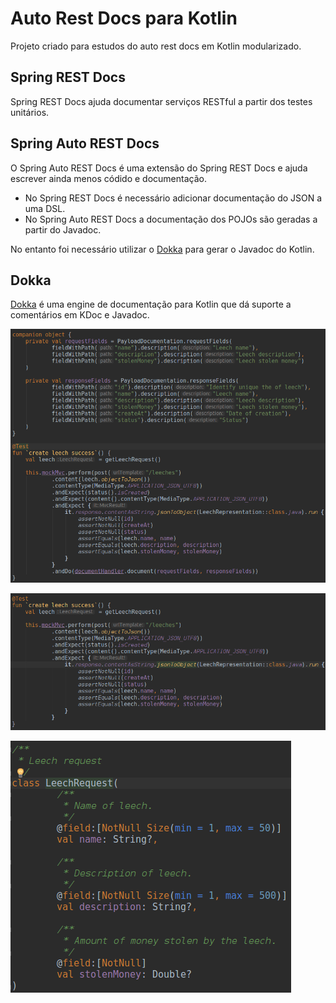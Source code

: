 # Auto Rest Docs para Kotlin

Projeto criado para estudos do auto rest docs em Kotlin modularizado.

## Spring REST Docs

Spring REST Docs ajuda documentar serviços RESTful a partir dos testes unitários.

## Spring Auto REST Docs

O Spring Auto REST Docs é uma extensão do Spring REST Docs e ajuda escrever ainda menos códido e documentação.

* No Spring REST Docs é necessário adicionar documentação do JSON a uma DSL.
* No Spring Auto REST Docs a documentação dos POJOs são geradas a partir do Javadoc.

No entanto foi necessário utilizar o [Dokka](https://kotlinlang.org/docs/reference/kotlin-doc.html) para gerar o Javadoc do Kotlin.

## Dokka

[Dokka](https://kotlinlang.org/docs/reference/kotlin-doc.html) é uma engine de documentação para Kotlin que dá suporte a comentários em KDoc e Javadoc.


![alt text](images/restdocs.png "Spring REST Docs")

![alt text](images/autorestdocs.png "Spring Auto REST Docs")

![alt text](images/pojo.png "POJO com Kdoc")


